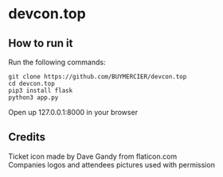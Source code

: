 # devcon.top

## How to run it

Run the following commands:

```shell
git clone https://github.com/BUYMERCIER/devcon.top
cd devcon.top
pip3 install flask
python3 app.py
```

Open up 127.0.0.1:8000 in your browser

## Credits

Ticket icon made by Dave Gandy from flaticon.com  
Companies logos and attendees pictures used with permission